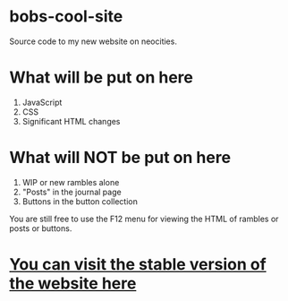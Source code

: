# bobs-cool-site
Source code to my new website on neocities.

# What will be put on here
1. JavaScript
2. CSS
3. Significant HTML changes

# What will NOT be put on here
1. WIP or new rambles alone
2. "Posts" in the journal page
3. Buttons in the button collection

You are still free to use the F12 menu for viewing the HTML of rambles or posts or buttons.

# [You can visit the stable version of the website here](https://bobs-cool-site.neocities.org/ "Site link")
